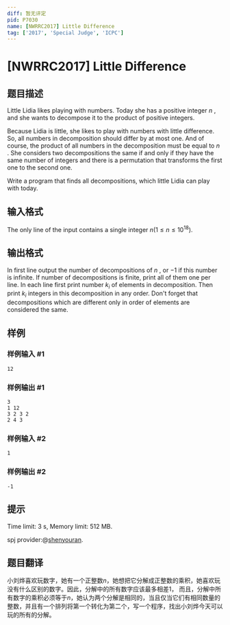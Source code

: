 ```yaml
---
diff: 暂无评定
pid: P7030
name: [NWRRC2017] Little Difference
tag: ['2017', 'Special Judge', 'ICPC']
---
```

# [NWRRC2017] Little Difference
## 题目描述



Little Lidia likes playing with numbers. Today she has a positive integer $n$ , and she wants to decompose it to the product of positive integers.

Because Lidia is little, she likes to play with numbers with little difference. So, all numbers in decomposition should differ by at most one. And of course, the product of all numbers in the decomposition must be equal to $n$ . She considers two decompositions the same if and only if they have the same number of integers and there is a permutation that transforms the first one to the second one.

Write a program that finds all decompositions, which little Lidia can play with today.


## 输入格式



The only line of the input contains a single integer $n (1 \le n \le 10^{18}).$


## 输出格式



In first line output the number of decompositions of $n$ , or $−1$ if this number is infinite. If number of decompositions is finite, print all of them one per line. In each line first print number $k_{i}$ of elements in decomposition. Then print $k_{i}$ integers in this decomposition in any order. Don't forget that decompositions which are different only in order of elements are considered the same.


## 样例

### 样例输入 #1
```
12

```
### 样例输出 #1
```
3
1 12
3 2 3 2
2 4 3

```
### 样例输入 #2
```
1

```
### 样例输出 #2
```
-1

```
## 提示

Time limit: 3 s, Memory limit: 512 MB. 

spj provider:@[shenyouran](/user/137367).
## 题目翻译

小刘烨喜欢玩数字，她有一个正整数$n$，她想把它分解成正整数的乘积，她喜欢玩没有什么区别的数字。因此，分解中的所有数字应该最多相差1，
而且，分解中所有数字的乘积必须等于$n$，她认为两个分解是相同的，当且仅当它们有相同数量的整数，并且有一个排列将第一个转化为第二个，写一个程序，找出小刘烨今天可以玩的所有的分解。
